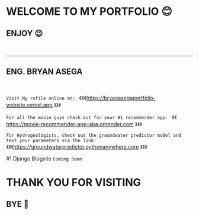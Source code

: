 # WELCOME TO MY PORTFOLIO 😊
## ENJOY 😉 
<br>

---
 ENG. BRYAN ASEGA
---
<br>

```Visit My rofile online at: ``` 《《《https://bryanasegaportfolio-website.vercel.app 》》》<br>


```For all the movie guys check out for your #1 recommender app: ``` 《《 https://movie-recommender-app-aba.onrender.com 》》》<br>

```For Hydrogeologists, check out the groundwater predictor model and test your parameters via the link: ``` 《《《https://groundwaterpredictor.pythonanywhere.com 》》》

#1 Django Blogsite
```Coming Soon```

# THANK YOU FOR VISITING
## BYE 👋 